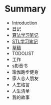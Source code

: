 # Summary

* [Introduction](README.md)
* [日记](日记.md)
* [算法学习笔记](算法学习笔记.md)
* [STL学习笔记](STL学习笔记.md)
* [草稿](草稿.md)
* TODOLIST
* 工作
* s影音书
* 瑜伽跑步健身
* 家人恋人朋友
* 人生格言
* 人生清单
* 我的故事

